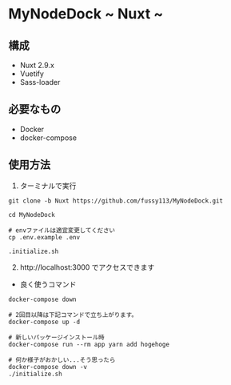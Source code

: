 # MyNodeDock ~ Nuxt ~

## 構成

* Nuxt 2.9.x
* Vuetify
* Sass-loader

## 必要なもの

* Docker
* docker-compose

## 使用方法

1. ターミナルで実行

```
git clone -b Nuxt https://github.com/fussy113/MyNodeDock.git

cd MyNodeDock

# envファイルは適宜変更してください
cp .env.example .env

.initialize.sh
```

2. http://localhost:3000 でアクセスできます

* 良く使うコマンド

```
docker-compose down

# 2回目以降は下記コマンドで立ち上がります。
docker-compose up -d

# 新しいパッケージインストール時
docker-compose run --rm app yarn add hogehoge

# 何か様子がおかしい...そう思ったら
docker-compose down -v
./initialize.sh
```
